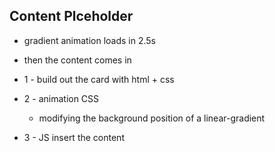 ## Content Plceholder

- gradient animation loads in 2.5s
- then the content comes in

- 1 - build out the card with html + css
- 2 - animation CSS
  - modifying the background position of a linear-gradient
- 3 - JS insert the content
